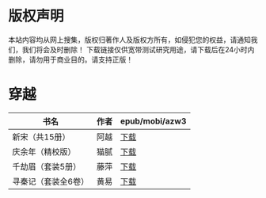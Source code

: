 # 版权声明

本站内容均从网上搜集，版权归著作人及版权方所有，如侵犯您的权益，请通知我们，我们将会及时删除！ 下载链接仅供宽带测试研究用途，请下载后在24小时内删除，请勿用于商业目的。请支持正版！

# 穿越

| 书名 | 作者 | epub/mobi/azw3 |
| --- | --- | --- |
| 新宋（共15册） | 阿越 | [下载](https://url89.ctfile.com/f/31084289-1357049803-dea15b?p=8866) |
| 庆余年（精校版） | 猫腻 | [下载](https://url89.ctfile.com/f/31084289-1357043752-01e491?p=8866) |
| 千劫眉（套装5册） | 藤萍 | [下载](https://url89.ctfile.com/f/31084289-1357034515-d69375?p=8866) |
| 寻秦记（套装全6卷） | 黄易 | [下载](https://url89.ctfile.com/f/31084289-1357006882-2ead58?p=8866) |
